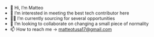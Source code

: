 - 👋 Hi, I’m Matteo
- 👀 I’m interested in meeting the best tech contributor here
- 🕵🏼 I’m currently sourcing for several opportunities 
- 💞️ I’m looking to collaborate on changing a small piece of normality
- 📫 How to reach me -> matteotusa17@gmail.com

<!---
ItsMatteoHere/ItsMatteoHere is a ✨ special ✨ repository because its `README.md` (this file) appears on your GitHub profile.
You can click the Preview link to take a look at your changes.
--->
